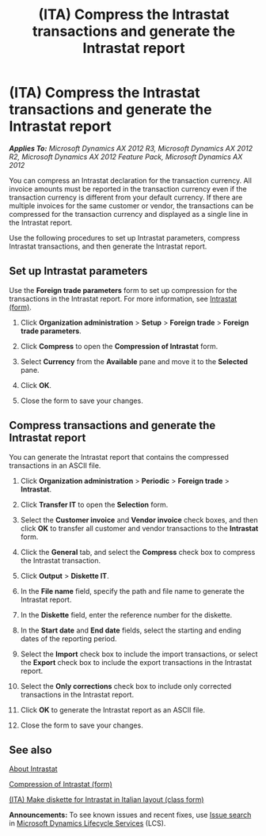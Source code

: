 ﻿---
title: (ITA) Compress the Intrastat transactions and generate the Intrastat report
TOCTitle: (ITA) Compress the Intrastat transactions and generate the Intrastat report
ms:assetid: e629e4da-db15-4a01-8611-6d2c286a20b5
ms:mtpsurl: https://technet.microsoft.com/en-us/library/Hh227455(v=AX.60)
ms:contentKeyID: 36059798
ms.date: 04/18/2014
mtps_version: v=AX.60
f1_keywords:
- Italy
- compress
- Intrastat transactions
---

# (ITA) Compress the Intrastat transactions and generate the Intrastat report 


_**Applies To:** Microsoft Dynamics AX 2012 R3, Microsoft Dynamics AX 2012 R2, Microsoft Dynamics AX 2012 Feature Pack, Microsoft Dynamics AX 2012_

You can compress an Intrastat declaration for the transaction currency. All invoice amounts must be reported in the transaction currency even if the transaction currency is different from your default currency. If there are multiple invoices for the same customer or vendor, the transactions can be compressed for the transaction currency and displayed as a single line in the Intrastat report.

Use the following procedures to set up Intrastat parameters, compress Intrastat transactions, and then generate the Intrastat report.

## Set up Intrastat parameters

Use the **Foreign trade parameters** form to set up compression for the transactions in the Intrastat report. For more information, see [Intrastat (form)](https://technet.microsoft.com/en-us/library/aa619055\(v=ax.60\)).

1.  Click **Organization administration** \> **Setup** \> **Foreign trade** \> **Foreign trade parameters**.

2.  Click **Compress** to open the **Compression of Intrastat** form.

3.  Select **Currency** from the **Available** pane and move it to the **Selected** pane.

4.  Click **OK**.

5.  Close the form to save your changes.

## Compress transactions and generate the Intrastat report

You can generate the Intrastat report that contains the compressed transactions in an ASCII file.

1.  Click **Organization administration** \> **Periodic** \> **Foreign trade** \> **Intrastat**.

2.  Click **Transfer IT** to open the **Selection** form.

3.  Select the **Customer invoice** and **Vendor invoice** check boxes, and then click **OK** to transfer all customer and vendor transactions to the **Intrastat** form.

4.  Click the **General** tab, and select the **Compress** check box to compress the Intrastat transaction.

5.  Click **Output** \> **Diskette IT**.

6.  In the **File name** field, specify the path and file name to generate the Intrastat report.

7.  In the **Diskette** field, enter the reference number for the diskette.

8.  In the **Start date** and **End date** fields, select the starting and ending dates of the reporting period.

9.  Select the **Import** check box to include the import transactions, or select the **Export** check box to include the export transactions in the Intrastat report.

10. Select the **Only corrections** check box to include only corrected transactions in the Intrastat report.

11. Click **OK** to generate the Intrastat report as an ASCII file.

12. Close the form to save your changes.

## See also

[About Intrastat](about-intrastat.md)

[Compression of Intrastat (form)](https://technet.microsoft.com/en-us/library/aa584795\(v=ax.60\))

[(ITA) Make diskette for Intrastat in Italian layout (class form)](https://technet.microsoft.com/en-us/library/aa587754\(v=ax.60\))

  
**Announcements:** To see known issues and recent fixes, use [Issue search](http://go.microsoft.com/fwlink/?linkid=389258) in [Microsoft Dynamics Lifecycle Services](http://go.microsoft.com/fwlink/?linkid=306505) (LCS).

